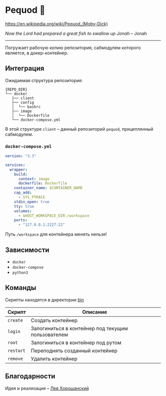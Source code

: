# Pequod 🐋

https://en.wikipedia.org/wiki/Pequod_(Moby-Dick)

_Now the Lord had prepared a great fish to swallow up Jonah_ – Jonah

---

Погружает рабочую копию репозитория, сабмодулем которого является, в докер-контейнер.

## Интеграция

Ожидаемая структура репозитория:

```
{REPO_DIR}
└── docker
   ├── client
   ├── config
   │  └── bashrc
   ├── image
   │  └── Dockerfile
   └── docker-compose.yml
```

В этой структуре `client` – данный репозиторий `pequod`, прицепленный сабмодулем.

### `docker-compose.yml`

```yaml
version: "3.3"

services:
  wrapper:
    build:
      context: image
      dockerfile: Dockerfile
    container_name: $CONTAINER_NAME
    cap_add:
      - SYS_PTRACE
    stdin_open: true
    tty: true
    volumes:
      - $HOST_WORKSPACE_DIR:/workspace
    ports:
      - "127.0.0.1:2227:22"
```

Путь `/workspace` для контейнера менять нельзя!

## Зависимости

- `docker`
- `docker-compose`
- `python3`

## Команды

Скрипты находятся в директории [bin](/bin)

| Скрипт | Описание |
| --- |--- |
| `create`   | Создать контейнер |
| `login` | Залогиниться в контейнер под текущим пользователем |
| `root` | Залогиниться в контейнер под рутом |
| `restart` | Переподнять созданный контейнер |
| `remove` | Удалить контейнер |

## Благодарности

Идея и реализация – [Лев Хорошанский](https://github.com/TmLev)
